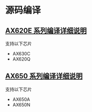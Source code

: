 # 源码编译

## [AX620E 系列编译详细说明](./compile_620e.md)
支持以下芯片
- AX630C
- AX620Q

## [AX650 系列编译详细说明](./compile_650.md)
支持以下芯片
- AX650A
- AX650N
